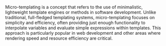 Micro-templating is a concept that refers to the use of minimalistic, lightweight template engines or methods in software development. Unlike traditional, full-fledged templating systems, micro-templating focuses on simplicity and efficiency, often providing just enough functionality to interpolate variables and evaluate simple expressions within templates. This approach is particularly popular in web development and other areas where rendering speed and resource efficiency are critical.
